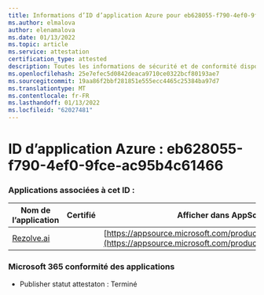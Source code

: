 ```yaml
---
title: Informations d’ID d’application Azure pour eb628055-f790-4ef0-9fce-ac95b4c61466
ms.author: elmalova
author: elenamalova
ms.date: 01/13/2022
ms.topic: article
ms.service: attestation
certification_type: attested
description: Toutes les informations de sécurité et de conformité disponibles pour eb628055-f790-4ef0-9fce-ac95b4c61466.
ms.openlocfilehash: 25e7efec5d0842deaca9710ce0322bcf80193ae7
ms.sourcegitcommit: 19aa86f2bbf281851e555ecc4465c25384ba97d7
ms.translationtype: MT
ms.contentlocale: fr-FR
ms.lasthandoff: 01/13/2022
ms.locfileid: "62027481"
---
```

# <a name="azure-app-id-eb628055-f790-4ef0-9fce-ac95b4c61466"></a>ID d’application Azure : eb628055-f790-4ef0-9fce-ac95b4c61466


### <a name="apps-associated-with-this-id"></a>Applications associées à cet ID :
| **Nom de l’application** | **Certifié** | **Afficher dans AppSource** |
|--------------|---------------|-----------------------|
| [Rezolve.ai](https://docs.microsoft.com/microsoft-365-app-certification/forward/WA200002724) |  | [https://appsource.microsoft.com/product/office/WA200002724](https://appsource.microsoft.com/product/office/WA200002724) |

### <a name="microsoft-365-app-compliance-status"></a>Microsoft 365 conformité des applications
- Publisher statut attestaton : Terminé
